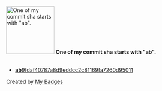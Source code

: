 <img src="https://github.com/my-badges/my-badges/blob/master/src/all-badges/abc-commit/ab-commit.png?raw=true" alt="One of my commit sha starts with &quot;ab&quot;." title="One of my commit sha starts with &quot;ab&quot;." width="128">
<strong>One of my commit sha starts with &quot;ab&quot;.</strong>
<br><br>

- <a href="https://github.com/smart-elections/smart-elections-frontend/commit/ab9fdaf40787a8d9eddcc2c81169fa7260d95011"><strong>ab</strong>9fdaf40787a8d9eddcc2c81169fa7260d95011</a>


Created by <a href="https://github.com/my-badges/my-badges">My Badges</a>
